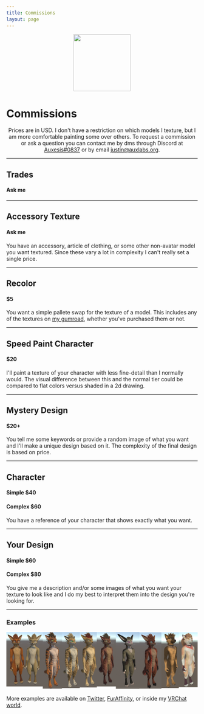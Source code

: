 ```yaml
---
title: Commissions
layout: page
---
```

<p align="center">
  <img src="../assets/images/profile.png" width="150" height="150" />
  <h1>Commissions</h1>
  <p align="center">
    Prices are in USD. I don't have a restriction on which models I texture, but I am more comfortable painting some over others. To request a commission or ask a question you can contact me by dms through Discord at <a href="https://discord.com/users/158056840402436096/">Auxesis#0837</a> or by email <a href="mailto:justin@auxlabs.org?subject=Commission Request">justin@auxlabs.org</a>.
  </p>
</p>

---

## Trades
#### Ask me

---

## Accessory Texture
#### Ask me
You have an accessory, article of clothing, or some other non-avatar model you want textured. Since these vary a lot in complexity I can't really set a single price.

---

## Recolor
#### $5
You want a simple pallete swap for the texture of a model. This includes any of the textures on [my gumroad](https://auxlabs.gumroad.com/), whether you've purchased them or not.

---

## Speed Paint Character
#### $20
I'll paint a texture of your character with less fine-detail than I normally would. The visual difference between this and the normal tier could be compared to flat colors versus shaded in a 2d drawing.

---

## Mystery Design
#### $20+
You tell me some keywords or provide a random image of what you want and I'll make a unique design based on it. The complexity of the final design is based on price.

---

## Character
#### Simple $40
#### Complex $60
You have a reference of your character that shows exactly what you want.

---

## Your Design
#### Simple $60
#### Complex $80
You give me a description and/or some images of what you want your texture to look like and I do my best to interpret them into the design you're looking for.

---

### Examples
[![Examples](/assets/images/examples.png)](/assets/images/examples.png)

More examples are available on [Twitter](https://twitter.com/auxlabs_), [FurAffinity](https://www.furaffinity.net/user/auxl/), or inside my [VRChat world](https://vrchat.com/home/world/wrld_a52d3f10-78b2-4472-8db4-5702a126aff8).

